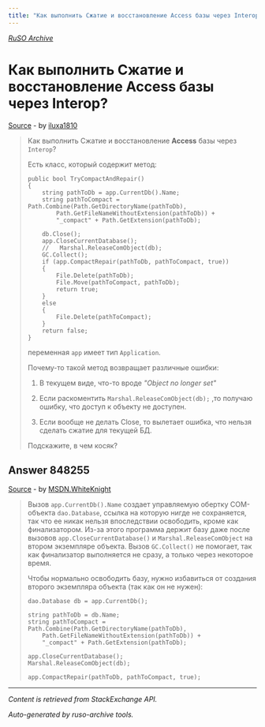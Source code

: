 ```yaml
---
title: "Как выполнить Сжатие и восстановление Access базы через Interop?"
---
```

<p><i><a href="https://github.com/MSDN-WhiteKnight/ruso-archive/">RuSO Archive</a></i></p>
<h1>Как выполнить Сжатие и восстановление Access базы через Interop?</h1>
<p><a href="https://ru.stackoverflow.com/questions/561357/%d0%9a%d0%b0%d0%ba-%d0%b2%d1%8b%d0%bf%d0%be%d0%bb%d0%bd%d0%b8%d1%82%d1%8c-%d0%a1%d0%b6%d0%b0%d1%82%d0%b8%d0%b5-%d0%b8-%d0%b2%d0%be%d1%81%d1%81%d1%82%d0%b0%d0%bd%d0%be%d0%b2%d0%bb%d0%b5%d0%bd%d0%b8%d0%b5-access-%d0%b1%d0%b0%d0%b7%d1%8b-%d1%87%d0%b5%d1%80%d0%b5%d0%b7-interop">Source</a> - by <a href="https://ru.stackoverflow.com/users/32793/iluxa1810">iluxa1810</a></p>
<blockquote>
<p>Как выполнить Сжатие и восстановление <strong>Access</strong> базы через <code>Interop</code>?</p>

<p>Есть класс, который содержит метод:</p>

<pre><code>public bool TryCompactAndRepair()
{
    string pathToDb = app.CurrentDb().Name;
    string pathToCompact = Path.Combine(Path.GetDirectoryName(pathToDb), 
        Path.GetFileNameWithoutExtension(pathToDb)) + 
        "_compact" + Path.GetExtension(pathToDb);

    db.Close();
    app.CloseCurrentDatabase();
    //   Marshal.ReleaseComObject(db);
    GC.Collect();
    if (app.CompactRepair(pathToDb, pathToCompact, true))
    {
        File.Delete(pathToDb);
        File.Move(pathToCompact, pathToDb);
        return true;
    }
    else
    {
        File.Delete(pathToCompact);
    }
    return false;
}
</code></pre>

<p>переменная <code>app</code> имеет тип <code>Application</code>.</p>

<p>Почему-то такой метод возвращает различные ошибки:</p>

<ol>
<li><p>В текущем виде, что-то вроде <em>"Object no longer set"</em></p></li>
<li><p>Если раскоментить <code>Marshal.ReleaseComObject(db);</code> ,то получаю ошибку, что доступ к объекту не доступен.</p></li>
<li><p>Если вообще не делать Close, то вылетает ошибка, что нельзя сделать сжатие для текущей БД.</p></li>
</ol>

<p>Подскажите, в чем косяк?</p>

</blockquote>
<h2>Answer 848255</h2>
<p><a href="https://ru.stackoverflow.com/a/848255/">Source</a> - by <a href="https://ru.stackoverflow.com/users/240512/msdn-whiteknight">MSDN.WhiteKnight</a></p>
<blockquote>
<p>Вызов <code>app.CurrentDb().Name</code> создает управляемую обертку COM-объекта <code>dao.Database</code>, ссылка на которую нигде не сохраняется, так что ее никак нельзя впоследствии освободить, кроме как финализатором. Из-за этого программа держит базу даже после вызовов <code>app.CloseCurrentDatabase()</code> и <code>Marshal.ReleaseComObject</code> на втором экземпляре объекта. Вызов <code>GC.Collect()</code> не помогает, так как финализатор выполняется не сразу, а только через некоторое время.</p>

<p>Чтобы нормально освободить базу, нужно избавиться от создания второго экземпляра объекта (так как он не нужен):</p>

<pre><code>dao.Database db = app.CurrentDb();

string pathToDb = db.Name;
string pathToCompact = Path.Combine(Path.GetDirectoryName(pathToDb),
    Path.GetFileNameWithoutExtension(pathToDb)) +
    "_compact" + Path.GetExtension(pathToDb);

app.CloseCurrentDatabase();
Marshal.ReleaseComObject(db); 

app.CompactRepair(pathToDb, pathToCompact, true);
</code></pre>

</blockquote>
<hr/>
<p><i>Content is retrieved from StackExchange API. </i></p>
<p><i>Auto-generated by ruso-archive tools. </i></p>
